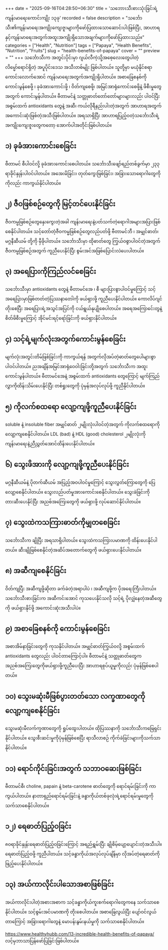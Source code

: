 +++
date = "2025-09-16T04:28:50+06:30"
title = 'သဘောၤသီးစားသုံးခြင်းရဲ့ကျန်းမာရေးကောင်းကျိုး ၁၃ခု'
recorded = false
description = "သင်္ဘောသီး၏ကျန်းမာရေးအကျိုးကျေးဇူးများကိုဖော်ပြထားသောဆောင်းပါးဖြစ်ပြီး, အာဟာရနှင့်ကျန်းမာရေးအတွက်အထူးအကျိုးရှိသောအချက်များကိုဖော်ပြထားသည်။"
categories = ["Health", "Nutrition"]
tags = ["Papaya", "Health Benefits", "Nutrition", "Fruits"]
slug = "health-benefits-of-papaya"
cover = ""
preview = ""
+++
သင်္ဘောသီးက အတွင်းပိုင်းမှာ ဂျယ်လီကဲ့သို့အစေ့လေးတွေပါတဲ့ လိမ္မော်ရောင်ရှိတဲ့ အပူပိုင်းဒေသ အသီးတစ်မျိုး ဖြစ်ပါတယ်။ သူတို့မှာ မယုံနိုင်စရာကောင်းလောက်အောင် ကျန်းမာရေးအတွက်အကျိုးရှိပါတယ်။ အစာခြေစနစ်ကို ကောင်းမွန်စေဖို့ ၊ ခုခံအားကောင်းဖို့ ၊ ဝိတ်ကျစေဖို့၊ အမြင်အာရုံကောင်းစေဖို့နဲ့ ဖိစီးမှုတွေအတွက် ကောင်းမွန်ပါတယ်။ ဗီတာမင်နဲ့ သတ္တုဓာတ်တော်တော်များများလည်း ပါဝင်ပြီး အစွမ်းထက် antioxidants တွေနဲ့ အဆီ၊ ကယ်လိုရီနည်းပါးတဲ့အတွက် အာဟာရအတွက် အကောင်းဆုံးဖြစ်တဲ့အသီးဖြစ်ပါတယ်။ အရသာရှိပြီး အာဟာရပြည့်ဝတဲ့သင်္ဘောသီးရဲ့အကျိုးကျေးဇူးတွေကတော့ အောက်ပါအတိုင်းဖြစ်ပါတယ်။

## ၁) ခုခံအားကောင်းစေခြင်း
ဗီတာမင် စီပါဝင်လို့ ခုခံအားကောင်းစေပါတယ်။ သင်္ဘောသီးဖျော်ရည်တစ်ခွက်မှာ ၂၃၃ ရာခိုင်နှုန်းပါဝင်ပါတယ်။ အအေးမိခြင်း၊ တုတ်ကွေးဖြစ်ခြင်း၊ အခြားသောရောဂါတွေကို ကိုလည်း ကာကွယ်နိုင်ပါတယ်။

## ၂) ဇီဝဖြစ်စဉ်တွေကို မြင့်တင်ပေးနိုင်ခြင်း
ဇီဝကမ္မဖြစ်စဉ်တွေနှေးကွေးတဲ့အခါ ကျန်းမာရေးနဲ့ပတ်သက်တဲ့ရောဂါအများအပြားဖြစ်စေနိုင်ပါတယ်။ သင့်တော်တဲ့ဇီဝကမ္မဖြစ်စဉ်တွေလည်ပတ်ဖို့ ဗီတာမင်ဘီ ၊ အမျှင်ဓာတ်၊ မဂ္ဂနီဆီယမ် တို့ကို မှီခိုပါတယ်။ သင်္ဘောသီးမှာ ထိုဓာတ်တွေ ကြွယ်ဝစွာပါဝင်တဲ့အတွက် ဇီဝကမ္မဖြစ်စဉ်အတွက် ကူညီပေးနိုင်ပြီး စွမ်းအင်အဖြစ်ပြောင်းလဲပေးပါတယ်။

## ၃) အရေပြားကိုကြည်လင်စေခြင်း
သင်္ဘောသီးမှာ antioxidants တွေနဲ့ ဗီတာမင်အေ ၊ စီ များပြားစွာပါဝင်မှုကြောင့် သင့်အရေပြားမှာဖြစ်တတ်တဲ့ပြဿနာတေါကို ဖယ်ရှားဖို့ ကူညီပေးနိုင်ပါတယ်။ ကောလိပ်ဂျင်တိုးစေပြီး အရေပြားရဲ့အသွင်အပြင်ကို ငယ်ရွယ်နုပျိုစေပါတယ်။ အရေအကြောင်ေးတွနဲ့ စိတ်ဖိစီးမှုကြောင့် အိုင်မင်းရင့်ရော်ခြင်းကို ဖယ်ရှားနိုင်ပါတယ်။

## ၄) သင့်ရဲ့မျက်လုံးအတွက်ကောင်းမွန်စေခြင်း
မျက်လုံးအတွင်းတိမ်ဖြစ်ခြင်းကို ကာကွယ်ရန် အတွက်လိုအပ်တဲ့ဓာတ်တွေပေါများစွာပါဝင်ပါတယ်။ ညအချိန်အမြင်အာရုံဝေဝါးခြင်းတို့အတွက် သင်္ဘောသီးက အထူးကောင်းမွန်ပါတယ်။ ဗီတာမင်အေနဲ့ အစွမ်းထက် antioxidants တွေကြောင့် မျက်ကြည်လွှာကိုထိန်းသိမ်းပေးနိုင်ပြီး တစ်ရှုးတွေကို ပုံမှန်အလုပ်လုပ်ဖို့ ကူညီနိုင်ပါတယ်။

## ၅) ကိုလက်စထရော လျော့ကျဖို့ကူညီပေးနိုင်ခြင်း
soluble နဲ့ insoluble fiber အမျှင်ဓာတ် ၂မျိုးလုံးပါဝင်တဲ့အတွက် ကိုလက်စထရောကိုလျော့ကျစေနိုင်ပါတယ်။ LDL (bad) နဲ့ HDL (good) cholesterol ၂မျိုးလုံးကို ကျန်းမာရေးနဲ့ညီညွှတ်အောင်ထိန်းပေးနိုင်ပါတယ်။

## ၆) သွေးဖိအားကို လျော့ကျဖို့ကူညီပေးနိုင်ခြင်း
မဂ္ဂနီဆီယမ်နဲ့ ပိုတက်ဆီယမ် အပြည့်အဝပါဝင်မှုကြောင့် သွေးလွှတ်ကြောတွေကို ပြေလျော့စေနိုင်ပါတယ်။ သွေးလည်ပတ်မှုအားကောင်းစေနိုင်ပါတယ်။ သွေးခဲခြင်းကို တားဆီးပေးနိုင်ပြီး အညစ်အကြေးတွေကို ဖယ်ရှားဖို့ လုပ်ဆောင်နိုင်ပါတယ်။

## ၇) သွေးထဲကသကြားဓာတ်ကိုမျှတစေခြင်း
သင်္ဘောသီးက ချိုပြီး အရသာရှိပါတယ်။ သွေးထဲကသကြားပမာဏကို ထိန်းပေးနိုင်ပါတယ်။ ဆီးချိုဖြစ်စေနိုင်တဲ့အဆိပ်အတောက်တွေကို ဖယ်ရှားပေးနိုင်ပါတယ်။

## ၈) အဆီကျစေနိုင်ခြင်း
ဝိတ်ကျပြီး အဆီကျဖို့ဆိုတာ ခက်ခဲတဲ့အရာပါပဲ ၊ အဆီကျဖို့က ပိုအရေးကြီးပါတယ်။ သင်္ဘောသီးစားခြင်းက အဆီကင်းအောင် ကုသပေးနိုင်သလို သင့်ရဲ့ ပိုလျှံနေတဲ့အဆီတွေကို ဖယ်ရှားနိုင်ဖို့ အကောင်းဆုံးအသီးပါပဲ။

## ၉) အစာခြေစနစ်ကို ကောင်းမွန်စေခြင်း
အစာအိမ်နာခြင်းတွေကို ကုသနိုင်ပါတယ်။ အမျှင်ဓာတ်ကြွယ်ဝလို့ အစွမ်းထက် antioxidants တွေလည်း ပါဝင်တာကြောင့်ပါ။ ဗီတာမင်နဲ့ သတ္တုဓာတ်တွေက အညစ်အကြေးတွေကိုဖယ်ရှားဖို့ကူညီပေးပြီး အာဟာရစုပ်ယူမှုကိုလည်း ပုံမှန်ဖြစ်စေပါတယ်။

## ၁၀) သွေးမဆုံးမီဖြစ်ပွားတတ်သော လက္ခဏာတွေကိုလျော့ကျစေနိုင်ခြင်း
သွေးမဆုံးမီလက်က္ခဏာတွေကို ရှုပ်ထွေးပါတယ်။ ထိုပြဿနာကို သင်္ဘောသီးကဖြေရှင်းနိုင်ပါတယ်။ သွေးစီးဆင်းမှုကိုပုံမှန်ဖြစ်စေပြီး ရာသီလာစဉ် ကိုက်ခဲခြင်းများကိုသက်သာနိုင်ပါတယ်။

## ၁၁) ရောင်ကိုင်းခြင်းအတွက် သဘာဝဆေးဖြစ်ခြင်း
ဗီတာမင်စီ၊ choline, papain နဲ့ beta-carotene ဓာတ်တွေကို ရောင်ရမ်းခြင်းကို ကာကွယ်ပါတယ်။ နာတာရှည်ရောင်ရမ်းခြင်းနဲ့ ခန္ဓာကိုယ်တစ်ခုလုံးရဲ့ရောင်ရမ်းမှုတွေကို သက်သာစေနိုင်ပါတယ်။

## ၁၂) ရေဓာတ်ပြည့်ဝခြင်း
၈၀ရာခိုင်နှုန်းရေဓာတ်ပြည့်ဝခြင်းကြောင့် အရည်ရွှမ်းပြီး ချိုစိမ့်ပျော့ပျောင်းတဲ့အသီးပါ။ ရေဓာတ်ပြည့်ဝဖို့ ကူညီပါတယ်။ သင့်ခန္ဓာကိုယ်အလုပ်လုပ်ချိန်မှာ လိုအပ်တဲ့ရေဓာတ်ကိုဖြည့်ပေးနိုင်ပါတယ်။

## ၁၃) အယ်ကာလိုင်းပါသောအစာဖြစ်ခြင်း
အယ်ကာလိုင်းပါတဲ့အစားအစာက သင့်ခန္ဓာကိုယ်ကူးစက်ရောဂါတွေကနေ သက်သာစေနိုင်ပါတယ်။ သင့်စွမ်းအင်ပမာဏကို တိုးစေပါတယ်။ အစာခြေလွယ်ပြီး ပျော်ဝင်လွယ်တာကြောင့် အခြားရောဂါတွေနဲ့ မောပန်းနွမ်းနယ်မှုကို သက်သာစေနိုင်ပါတယ်။

https://www.healthyhubb.com/13-incredible-health-benefits-of-papaya/ လင့်မှဘာသာပြန်ဖော်ပြခြင်းဖြစ်ပါတယ်။ 